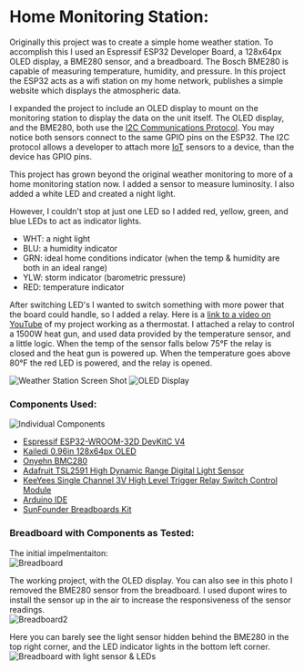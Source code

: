 # Home Monitoring Station:
Originally this project was to create a simple home weather station. To accomplish this I used an Espressif ESP32 Developer Board, a 128x64px OLED display, a BME280 sensor, and a breadboard. The Bosch BME280 is capable of measuring temperature, humidity, and pressure. In this project the ESP32 acts as a wifi station on my home network, publishes a simple website which displays the atmospheric data.

I expanded the project to include an OLED display to mount on the monitoring station to display the data on the unit itself. The OLED display, and the BME280, both use the [I2C Communications Protocol](https://en.wikipedia.org/wiki/I%C2%B2C).  You may notice both sensors connect to the same GPIO pins on the ESP32.  The I2C protocol allows a developer to attach more [IoT](https://en.wikipedia.org/wiki/Internet_of_things) sensors to a device, than the device has GPIO pins.

This project has grown beyond the original weather monitoring to more of a home monitoring station now.  I added a sensor to measure luminosity. I also added a white LED and created a night light.

However, I couldn't stop at just one LED so I added red, yellow, green, and blue LEDs to act as indicator lights.
* WHT: a night light
* BLU: a humidity indicator
* GRN: ideal home conditions indicator (when the temp & humidity are both in an ideal range)
* YLW: storm indicator (barometric pressure)
* RED: temperature indicator

After switching LED's I wanted to switch something with more power that the board could handle, so I added a relay.  Here is a [link to a video on YouTube](https://youtu.be/Q5VHymcigyg) of my project working as a thermostat. I attached a relay to control a 1500W heat gun, and used data provided by the temperature sensor, and a little logic.  When the temp of the sensor falls below 75°F the relay is closed and the heat gun is powered up.  When the temperature goes above 80°F the red LED is powered, and the relay is opened.

![Weather Station Screen Shot](https://github.com/arcum-omni/WeatherStation/blob/master/Images/screenshot480.jpg)
![OLED Display](https://github.com/arcum-omni/WeatherStation/blob/master/Images/oled480_2.jpg)

### Components Used:
![Individual Components](https://github.com/arcum-omni/WeatherStation/blob/master/Images/components480_3.jpg)
* [Espressif ESP32-WROOM-32D DevKitC V4](https://www.amazon.com/MELIFE-ESP32-DevKitC-Development-ESP32-WROOM-32U-Arduino/dp/B0811LGWY2/ref=sr_1_1?dchild=1&keywords=Espressif%2BESP32-WROOM-32U%2BDevKitC%2BV4&qid=1587513843&sr=8-1&th=1)
* [Kailedi 0.96in 128x64px OLED](https://www.amazon.com/gp/product/B08173WNNP/ref=ppx_yo_dt_b_asin_title_o00_s00?ie=UTF8&psc=1)
* [Onyehn BMC280](https://www.amazon.com/dp/B07KR24P6P?tag=duckduckgo-d-20&linkCode=osi&th=1&psc=1)
* [Adafruit TSL2591 High Dynamic Range Digital Light Sensor](https://www.amazon.com/gp/product/B00XW2OFWW/ref=ppx_yo_dt_b_asin_title_o05_s04?ie=UTF8&psc=1)
* [KeeYees Single Channel 3V High Level Trigger Relay Switch Control Module](https://www.amazon.com/gp/product/B07L6JXGXV/ref=ppx_yo_dt_b_asin_title_o05_s03?ie=UTF8&psc=1)
* [Arduino IDE](https://www.arduino.cc/en/Main/Software)
* [SunFounder Breadboards Kit](https://www.amazon.com/gp/product/B082KBF7MM/ref=ppx_yo_dt_b_asin_title_o05_s01?ie=UTF8&psc=1)

### Breadboard with Components as Tested:

The initial impelmentaiton:<br>
![Breadboard](https://github.com/arcum-omni/WeatherStation/blob/master/Images/breadBoard480.jpg)

The working project, with the OLED display. You can also see in this photo I removed the BME280 sensor from the breadboard. I used dupont wires to install the sensor up in the air to increase the responsiveness of the sensor readings.<br>
![Breadboard2](https://github.com/arcum-omni/WeatherStation/blob/master/Images/breadBoard2-480.jpg)

Here you can barely see the light sensor hidden behind the BME280 in the top right corner, and the LED indicator lights in the bottom left corner.<br>
![Breadboard with light sensor & LEDs](https://github.com/arcum-omni/WeatherStation/blob/master/Images/led.jpg)
